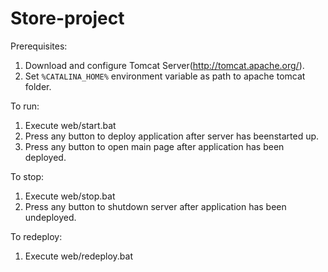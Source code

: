 # Store-project

Prerequisites:
1. Download and configure Tomcat Server(http://tomcat.apache.org/).
2. Set `%CATALINA_HOME%`  environment variable as path to apache tomcat folder.

To run:
1. Execute web/start.bat
2. Press any button to deploy application after server has beenstarted up.
3. Press any button to open main page after application has been deployed.

To stop:
1. Execute web/stop.bat
2. Press any button to shutdown server after application has been undeployed.

To redeploy:
1. Execute web/redeploy.bat

